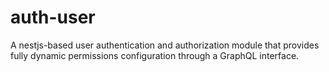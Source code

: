 # auth-user
A nestjs-based user authentication and authorization module that provides fully dynamic permissions configuration through a GraphQL interface.
